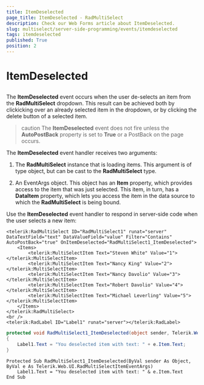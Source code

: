 ```yaml
---
title: ItemDeselected
page_title: ItemDeselected - RadMultiSelect
description: Check our Web Forms article about ItemDeselected.
slug: multiselect/server-side-programming/events/itemdeselected
tags: itemdeselected
published: True
position: 2
---
```



# ItemDeselected


## 

The **ItemDeselected** event occurs when the user de-selects an item from the **RadMultiSelect** dropdown. This result can be achieved both by clickicking over an already selected item in the dropdown, or by clicking the delete button of a selected item.

>caution The **ItemDeselected** event does not fire unless the **AutoPostBack** property is set to **True** or a PostBack on the page occurs.
>

The **ItemDeselected** event handler receives two arguments:

1. The **RadMultiSelect** instance that is loading items. This argument is of type object, but can be cast to the **RadMultiSelect** type.

2. An EventArgs object. This object has an **Item** property, which provides access to the item that was just selected. This item, in turn, has a **DataItem** property, which lets you access the item in the data source to which the **RadMultiSelect** is being bound.

Use the **ItemDeselected** event handler to respond in server-side code when the user selects a new item:

````ASP.NET
<telerik:RadMultiSelect ID="RadMultiSelect1" runat="server" DataTextField="text" DataValueField="value" Filter="Contains" AutoPostBack="true" OnItemDeselected="RadMultiSelect1_ItemDeselected">
    <Items>
        <telerik:MultiSelectItem Text="Steven White" Value="1"></telerik:MultiSelectItem>
        <telerik:MultiSelectItem Text="Nancy King" Value="2"></telerik:MultiSelectItem>
        <telerik:MultiSelectItem Text="Nancy Davolio" Value="3"></telerik:MultiSelectItem>
        <telerik:MultiSelectItem Text="Robert Davolio" Value="4"></telerik:MultiSelectItem>
        <telerik:MultiSelectItem Text="Michael Leverling" Value="5"></telerik:MultiSelectItem>
    </Items>
</telerik:RadMultiSelect>
<br />
<telerik:RadLabel ID="Label1" runat="server"></telerik:RadLabel>
````

````C#
protected void RadMultiSelect1_ItemDeselected(object sender, Telerik.Web.UI.RadMultiSelectItemEventArgs e)
{
    Label1.Text = "You deselected item with text: " + e.Item.Text;
}
````
````VB.NET
Protected Sub RadMultiSelect1_ItemDeselected(ByVal sender As Object, ByVal e As Telerik.Web.UI.RadMultiSelectItemEventArgs)
    Label1.Text = "You deselected item with text: " & e.Item.Text
End Sub
````

